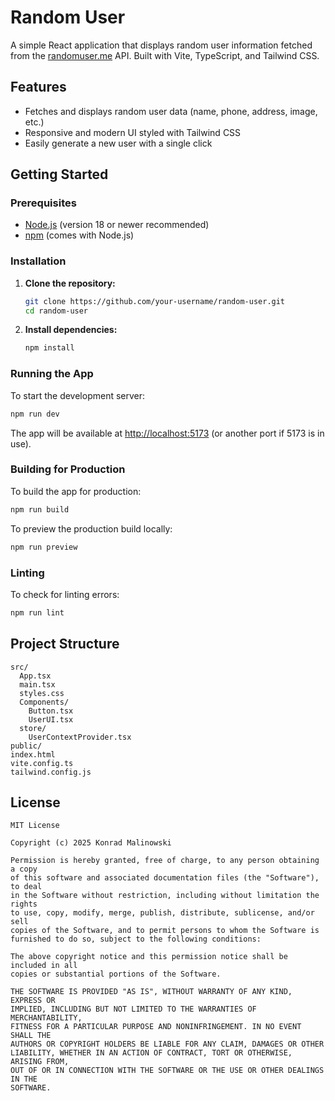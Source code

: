 # Random User

A simple React application that displays random user information fetched from the [randomuser.me](https://randomuser.me/) API. Built with Vite, TypeScript, and Tailwind CSS.

## Features

- Fetches and displays random user data (name, phone, address, image, etc.)
- Responsive and modern UI styled with Tailwind CSS
- Easily generate a new user with a single click

## Getting Started

### Prerequisites

- [Node.js](https://nodejs.org/) (version 18 or newer recommended)
- [npm](https://www.npmjs.com/) (comes with Node.js)

### Installation

1. **Clone the repository:**

   ```sh
   git clone https://github.com/your-username/random-user.git
   cd random-user
   ```

2. **Install dependencies:**
   ```sh
   npm install
   ```

### Running the App

To start the development server:

```sh
npm run dev
```

The app will be available at [http://localhost:5173](http://localhost:5173) (or another port if 5173 is in use).

### Building for Production

To build the app for production:

```sh
npm run build
```

To preview the production build locally:

```sh
npm run preview
```

### Linting

To check for linting errors:

```sh
npm run lint
```

## Project Structure

```
src/
  App.tsx
  main.tsx
  styles.css
  Components/
    Button.tsx
    UserUI.tsx
  store/
    UserContextProvider.tsx
public/
index.html
vite.config.ts
tailwind.config.js
```

## License

```
MIT License

Copyright (c) 2025 Konrad Malinowski

Permission is hereby granted, free of charge, to any person obtaining a copy
of this software and associated documentation files (the "Software"), to deal
in the Software without restriction, including without limitation the rights
to use, copy, modify, merge, publish, distribute, sublicense, and/or sell
copies of the Software, and to permit persons to whom the Software is
furnished to do so, subject to the following conditions:

The above copyright notice and this permission notice shall be included in all
copies or substantial portions of the Software.

THE SOFTWARE IS PROVIDED "AS IS", WITHOUT WARRANTY OF ANY KIND, EXPRESS OR
IMPLIED, INCLUDING BUT NOT LIMITED TO THE WARRANTIES OF MERCHANTABILITY,
FITNESS FOR A PARTICULAR PURPOSE AND NONINFRINGEMENT. IN NO EVENT SHALL THE
AUTHORS OR COPYRIGHT HOLDERS BE LIABLE FOR ANY CLAIM, DAMAGES OR OTHER
LIABILITY, WHETHER IN AN ACTION OF CONTRACT, TORT OR OTHERWISE, ARISING FROM,
OUT OF OR IN CONNECTION WITH THE SOFTWARE OR THE USE OR OTHER DEALINGS IN THE
SOFTWARE.
```
